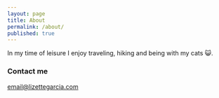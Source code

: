 ```yaml
---
layout: page
title: About
permalink: /about/
published: true
---
```


In my time of leisure I enjoy traveling, hiking and being with my cats :smiley_cat:.

### Contact me

[email@lizettegarcia.com](mailto:email@lizettegarcia.com)
